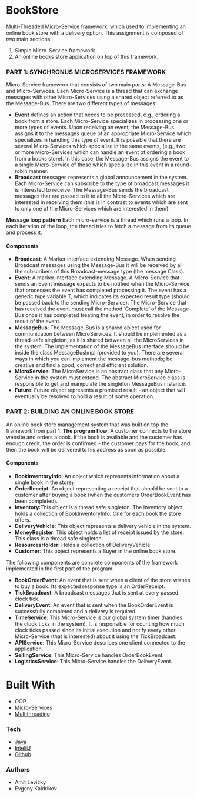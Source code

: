 # BookStore

Multi-Threaded Micro-Service framework, which used to implementing 
an online book store with a delivery option.
This assignment is composed of two main sections:
1.  Simple Micro-Service framework.
2.  An online books store application on top of this framework.

### PART 1: SYNCHRONUS MICROSERVICES FRAMEWORK
Micro-Service framework that consists of two main parts: A Message-Bus
and Micro-Services. Each Micro-Service is a thread that can exchange 
messages with other Micro-Services using a shared object referred to as the Message-Bus.
There are two different types of messages:
* **Event** defines an action that needs to be processed, e.g., ordering a book from a store. Each
Micro-Service specializes in processing one or more types of events. Upon receiving an event,
the Message-Bus assigns it to the messages queue of an appropriate Micro-Service which
specializes in handling this type of event. It is possible that there are several Micro-Services
which specialize in the same events, (e.g., two or more Micro-Services which can handle an
event of ordering a book from a books store). In this case, the Message-Bus assigns the event
to a single Micro-Service of those which specialize in this event in a round-robin manner.
* **Broadcast** messages represents a global announcement in the system. Each Micro-Service can
subscribe to the type of broadcast messages it is interested to receive. The Message-Bus sends the
broadcast messages that are passed to it to all the Micro-Services which are interested in receiving them
(this is in contrast to events which are sent to only one of the Micro-Services which are interested in them).

**Message loop pattern**
Each micro-service is a thread which runs a loop. In each iteration of the loop, the thread tries to 
fetch a message from its queue and process it.

#### Components
* **Broadcast**: A Marker interface extending Message. When sending Broadcast messages using the
Message-Bus it will be received by all the subscribers of this Broadcast-message type (the message
Class).
* **Event<T>**: A marker interface extending Message. A Micro-Service that sends an Event message
expects to be notified when the Micro-Service that processes the event has completed processing
it. The event has a generic type variable T, which indicates its expected result type (should be
passed back to the sending Micro-Service). The Micro-Service that has received the event must
call the method ‘Complete’ of the Message-Bus once it has completed treating the event, in order
to resolve the result of the event.
* **MessageBus**: The Message-Bus is a shared object used for communication between MicroServices.
It should be implemented as a thread-safe singleton, as it is shared between all the MicroServices in the system.
The implementation of the MessageBus interface should be inside the class
MessageBusImpl (provided to you). There are several ways in which you can implement the
message-bus methods; be creative and find a good, correct and efficient solution.
* **MicroService**: The MicroService is an abstract class that any Micro-Service in the system must
extend. The abstract MicroService class is responsible to get and manipulate the singleton
MessageBus instance.
*  **Future**: Future object represents a promised result - an object that will eventually be 
resolved to hold a result of some operation.



### PART 2: BUILDING AN ONLINE BOOK STORE
 An online book store management system that was built on top the framework from part 1.
**The program flow**:
A customer connects to the store website and orders a book. If the book is available and the customer has
enough credit, the order is confirmed - the customer pays for the book, and then the book will be delivered 
to his address as soon as possible.

#### Components
* **BookInventoryInfo**: An object which represents information about a single book in the storeץ
* **OrderReceipt**: An object representing a receipt that should be sent to a customer after buying a
book (when the customers OrderBookEvent has been completed).
* **Inventory**:This object is a thread safe singleton. The Inventory object holds a collection of BookInventoryInfo:
One for each book the store offers.
* **DeliveryVehicle**: This object represents a delivery vehicle in the system.
* **MoneyRegister**: This object holds a list of receipt issued by the store. This class is a thread safe singleton.
* **ResourcesHolder**: Holds a collection of DeliveryVehicle.
* **Customer**: This object represents a Buyer in the online book store.

The following components are concrete components of the framework implemented in the first part of the program:
* **BookOrderEvent**: An event that is sent when a client of the store wishes to buy a book. Its expected response
type is an OrderReceipt.
* **TickBroadcast**: A broadcast messages that is sent at every passed clock tick.
* **DeliveryEvent**: An event that is sent when the BookOrderEvent is successfully completed and a delivery is
required.
* **TimeService**: This Micro-Service is our global system timer (handles the clock ticks in the system). It is
responsible for counting how much clock ticks passed since its initial execution and notify every
other Micro-Service (that is interested) about it using the TickBroadcast.
* **APIService**: This Micro-Service describes one client connected to the application.
* **SellingService**: This Micro-Service handles OrderBookEvent.
* **LogisticsService**:  This Micro-Service handles the DeliveryEvent.

# Built With
- OOP
- [Micro-Services](https://microservices.io/)
- [Multithreading](https://en.wikipedia.org/wiki/Multithreading_(computer_architecture))

### Tech
* [Java](https://www.java.com/)
* [IntelliJ](https://www.jetbrains.com/idea/)
* [Github](https://github.com/)

### Authors
* Amit Levizky
* Evgeny Kaidrikov
